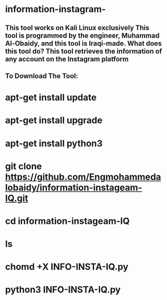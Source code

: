# information-instagram-
This tool works on Kali Linux exclusively This tool is programmed by the engineer, Muhammad Al-Obaidy, and this tool is Iraqi-made. What does this tool do? This tool retrieves the information of any account on the Instagram platform  
-------------------------------
To Download The Tool:
-------------------------------
# apt-get install update
# apt-get install upgrade
# apt-get install python3 
# git clone https://github.com/Engmohammedalobaidy/information-instageam-IQ.git
# cd information-instageam-IQ 
# ls
# chomd +X INFO-INSTA-IQ.py 
# python3 INFO-INSTA-IQ.py
